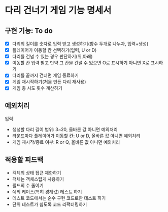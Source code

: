 # 다리 건너기 게임 기능 명세서

## 구현 기능: To do

- [x] 다리의 길이를 숫자로 입력 받고 생성하기(함수 두개로 나누자, 입력+생성)
- [x] 플레이어가 이동할 칸 선택하기(입력, U or D)
- [x] 다리를 건널 수 있는 경우 판단하기(위,아래)
- [x] 이동할 칸 입력 받고 만약 그 칸을 건널 수 있으면 O로 표시하기 아니면 X로 표시하기
- [x] 다리를 끝까지 건너면 게임 종료하기
- [x] 게임 재시작하기(처음 만든 다리 재사용)
- [x] 게임 총 시도 횟수 계산하기

## 예외처리

입력

- 생성할 다리 길이 범위: 3~20, 올바른 값 아니면 예외처리
- 라운드마다 플레이어가 이동할 칸: U or D, 올바른 값 아니면 예외처리
- 게임 재시작/종료 여부: R or Q, 올바른 값 아니면 예외처리

## 적용할 피드백

- 객체의 상태 접근 제한하기
- 객체는 객체스럽게 사용하기
- 필드의 수 줄이기
- 예외 케이스(특히 경계값) 테스트 하기
- 테스트 코드에서는 순수 구현 코드로만 테스트 하기
- 단위 테스트가 쉽도록 코드 리팩터링하기
